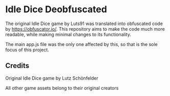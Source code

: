 # Idle Dice Deobfuscated

The original Idle Dice game by Luts91 was translated into obfuscated code by https://obfuscator.io/. This repository aims to make the code much more readable, while making minimal changes to its functionality. 

The main app.js file was the only one affected by this, so that is the sole focus of this project.

## Credits

Original Idle Dice game by Lutz Schönfelder

All other game assets belong to their original creators
